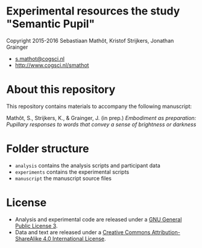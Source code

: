 # Experimental resources the study "Semantic Pupil"

Copyright 2015-2016 Sebastiaan Mathôt, Kristof Strijkers, Jonathan Grainger

- <s.mathot@cogsci.nl>
- <http://www.cogsci.nl/smathot>

# About this repository

This repository contains materials to accompany the following manuscript:

Mathôt, S., Strijkers, K., & Grainger, J. (in prep.) *Embodiment as preparation: Pupillary responses to words that convey a sense of brightness or darkness*

# Folder structure

- `analysis` contains the analysis scripts and participant data
- `experiments` contains the experimental scripts
- `manuscript` the manuscript source files

# License

- Analysis and experimental code are released under a [GNU General Public License 3](https://www.gnu.org/copyleft/gpl.html).
- Data and text are released under a [Creative Commons Attribution-ShareAlike 4.0 International License](http://creativecommons.org/licenses/by-sa/4.0/).
